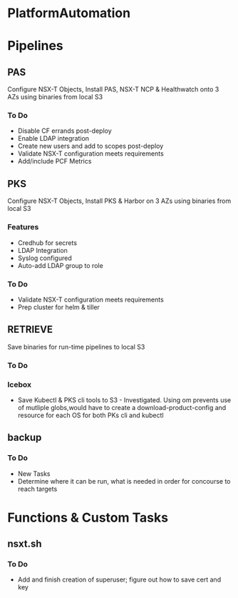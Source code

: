 # PlatformAutomation


# Pipelines

## PAS
Configure NSX-T Objects, Install PAS, NSX-T NCP & Healthwatch onto 3 AZs using binaries from local S3

### To Do ###
* Disable CF errands post-deploy
* Enable LDAP integration
* Create new users and add to scopes post-deploy
* Validate NSX-T configuration meets requirements
* Add/include PCF Metrics

## PKS
Configure NSX-T Objects, Install PKS & Harbor on 3 AZs using binaries from local S3
### Features ###
* Credhub for secrets
* LDAP Integration
* Syslog configured
* Auto-add LDAP group to role

### To Do ###
* Validate NSX-T configuration meets requirements
* Prep cluster for helm & tiller


## RETRIEVE
Save binaries for run-time pipelines to local S3


### To Do ###


### Icebox ###
* Save Kubectl & PKS cli tools to S3 - Investigated.  Using om prevents use of mutliple globs,would have to create a download-product-config and resource for each OS for both PKs cli and kubectl


## backup

### To Do ###
* New Tasks
* Determine where it can be run, what is needed in order for concourse to reach targets


# Functions & Custom Tasks
## nsxt.sh
### To Do ###
* Add and finish creation of superuser; figure out how to save cert and key

